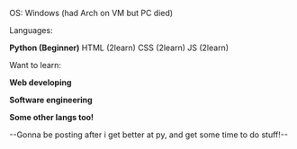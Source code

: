 OS:
Windows
(had Arch on VM but PC died)


Languages:

**Python (Beginner)**
HTML (2learn)
CSS (2learn)
JS (2learn)

Want to learn:

**Web developing**

**Software engineering**

**Some other langs too!**

--Gonna be posting after i get better at py, and get some time to do stuff!--
